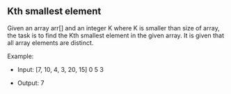 ## Kth smallest element

Given an array arr[] and an integer K where K is smaller than size of array, the task is to find the Kth smallest element in the given array. It is given that all array elements are distinct.

Example:
- Input:
    [7, 10, 4, 3, 20, 15]
    0
    5
    3

- Output:
    7